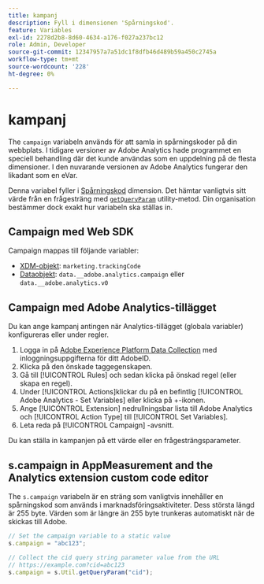 ```yaml
---
title: kampanj
description: Fyll i dimensionen 'Spårningskod'.
feature: Variables
exl-id: 2278d2b8-8d60-4634-a176-f027a237bc12
role: Admin, Developer
source-git-commit: 12347957a7a51dc1f8dfb46d489b59a450c2745a
workflow-type: tm+mt
source-wordcount: '228'
ht-degree: 0%

---
```


# kampanj

The `campaign` variabeln används för att samla in spårningskoder på din webbplats. I tidigare versioner av Adobe Analytics hade programmet en speciell behandling där det kunde användas som en uppdelning på de flesta dimensioner. I den nuvarande versionen av Adobe Analytics fungerar den likadant som en eVar.

Denna variabel fyller i [Spårningskod](/help/components/dimensions/tracking-code.md) dimension. Det hämtar vanligtvis sitt värde från en frågesträng med [`getQueryParam`](/help/implement/vars/plugins/getqueryparam.md) utility-metod. Din organisation bestämmer dock exakt hur variabeln ska ställas in.

## Campaign med Web SDK

Campaign mappas till följande variabler:

* [XDM-objekt](/help/implement/aep-edge/xdm-var-mapping.md): `marketing.trackingCode`
* [Dataobjekt](/help/implement/aep-edge/data-var-mapping.md): `data.__adobe.analytics.campaign` eller `data.__adobe.analytics.v0`

## Campaign med Adobe Analytics-tillägget

Du kan ange kampanj antingen när Analytics-tillägget (globala variabler) konfigureras eller under regler.

1. Logga in på [Adobe Experience Platform Data Collection](https://experience.adobe.com/data-collection) med inloggningsuppgifterna för ditt AdobeID.
2. Klicka på den önskade taggegenskapen.
3. Gå till [!UICONTROL Rules] och sedan klicka på önskad regel (eller skapa en regel).
4. Under [!UICONTROL Actions]klickar du på en befintlig [!UICONTROL Adobe Analytics - Set Variables] eller klicka på +-ikonen.
5. Ange [!UICONTROL Extension] nedrullningsbar lista till Adobe Analytics och [!UICONTROL Action Type] till [!UICONTROL Set Variables].
6. Leta reda på [!UICONTROL Campaign] -avsnitt.

Du kan ställa in kampanjen på ett värde eller en frågesträngsparameter.

## s.campaign in AppMeasurement and the Analytics extension custom code editor

The `s.campaign` variabeln är en sträng som vanligtvis innehåller en spårningskod som används i marknadsföringsaktiviteter. Dess största längd är 255 byte. Värden som är längre än 255 byte trunkeras automatiskt när de skickas till Adobe.

```js
// Set the campaign variable to a static value
s.campaign = "abc123";

// Collect the cid query string parameter value from the URL
// https://example.com?cid=abc123
s.campaign = s.Util.getQueryParam("cid");
```

